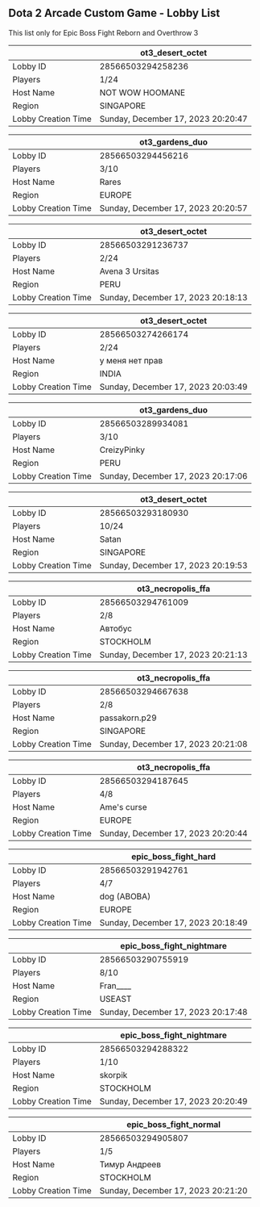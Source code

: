 ## Dota 2 Arcade Custom Game - Lobby List

This list only for Epic Boss Fight Reborn and Overthrow 3

|  | ot3_desert_octet |
| ------ | ------ |
| Lobby ID | 28566503294258236 |
| Players | 1/24 |
| Host Name | NOT WOW HOOMANE |
| Region | SINGAPORE |
| Lobby Creation Time | Sunday, December 17, 2023 20:20:47 |


|  | ot3_gardens_duo |
| ------ | ------ |
| Lobby ID | 28566503294456216 |
| Players | 3/10 |
| Host Name | Rares |
| Region | EUROPE |
| Lobby Creation Time | Sunday, December 17, 2023 20:20:57 |


|  | ot3_desert_octet |
| ------ | ------ |
| Lobby ID | 28566503291236737 |
| Players | 2/24 |
| Host Name | Avena 3 Ursitas |
| Region | PERU |
| Lobby Creation Time | Sunday, December 17, 2023 20:18:13 |


|  | ot3_desert_octet |
| ------ | ------ |
| Lobby ID | 28566503274266174 |
| Players | 2/24 |
| Host Name | у меня  нет прав |
| Region | INDIA |
| Lobby Creation Time | Sunday, December 17, 2023 20:03:49 |


|  | ot3_gardens_duo |
| ------ | ------ |
| Lobby ID | 28566503289934081 |
| Players | 3/10 |
| Host Name | CreizyPinky |
| Region | PERU |
| Lobby Creation Time | Sunday, December 17, 2023 20:17:06 |


|  | ot3_desert_octet |
| ------ | ------ |
| Lobby ID | 28566503293180930 |
| Players | 10/24 |
| Host Name | Satan |
| Region | SINGAPORE |
| Lobby Creation Time | Sunday, December 17, 2023 20:19:53 |


|  | ot3_necropolis_ffa |
| ------ | ------ |
| Lobby ID | 28566503294761009 |
| Players | 2/8 |
| Host Name | Автобус |
| Region | STOCKHOLM |
| Lobby Creation Time | Sunday, December 17, 2023 20:21:13 |


|  | ot3_necropolis_ffa |
| ------ | ------ |
| Lobby ID | 28566503294667638 |
| Players | 2/8 |
| Host Name | passakorn.p29 |
| Region | SINGAPORE |
| Lobby Creation Time | Sunday, December 17, 2023 20:21:08 |


|  | ot3_necropolis_ffa |
| ------ | ------ |
| Lobby ID | 28566503294187645 |
| Players | 4/8 |
| Host Name | Ame's curse |
| Region | EUROPE |
| Lobby Creation Time | Sunday, December 17, 2023 20:20:44 |


|  | epic_boss_fight_hard |
| ------ | ------ |
| Lobby ID | 28566503291942761 |
| Players | 4/7 |
| Host Name | dog (ABOBA) |
| Region | EUROPE |
| Lobby Creation Time | Sunday, December 17, 2023 20:18:49 |


|  | epic_boss_fight_nightmare |
| ------ | ------ |
| Lobby ID | 28566503290755919 |
| Players | 8/10 |
| Host Name | Fran____ |
| Region | USEAST |
| Lobby Creation Time | Sunday, December 17, 2023 20:17:48 |


|  | epic_boss_fight_nightmare |
| ------ | ------ |
| Lobby ID | 28566503294288322 |
| Players | 1/10 |
| Host Name | skorpik |
| Region | STOCKHOLM |
| Lobby Creation Time | Sunday, December 17, 2023 20:20:49 |


|  | epic_boss_fight_normal |
| ------ | ------ |
| Lobby ID | 28566503294905807 |
| Players | 1/5 |
| Host Name | Тимур Андреев |
| Region | STOCKHOLM |
| Lobby Creation Time | Sunday, December 17, 2023 20:21:20 |


